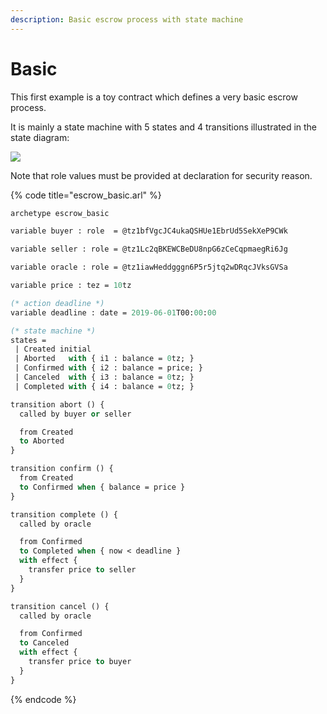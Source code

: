 ```yaml
---
description: Basic escrow process with state machine
---
```


# Basic

This first example is a toy contract which defines a very basic escrow process.

It is mainly a state machine with 5 states and 4 transitions illustrated in the state diagram:

![](../../.gitbook/assets/escrow_simple2.png)

Note that role values must be provided at declaration for security reason.

{% code title="escrow\_basic.arl" %}
```ocaml
archetype escrow_basic

variable buyer : role  = @tz1bfVgcJC4ukaQSHUe1EbrUd5SekXeP9CWk

variable seller : role = @tz1Lc2qBKEWCBeDU8npG6zCeCqpmaegRi6Jg

variable oracle : role = @tz1iawHeddgggn6P5r5jtq2wDRqcJVksGVSa

variable price : tez = 10tz

(* action deadline *)
variable deadline : date = 2019-06-01T00:00:00

(* state machine *)
states =
 | Created initial
 | Aborted   with { i1 : balance = 0tz; }
 | Confirmed with { i2 : balance = price; }
 | Canceled  with { i3 : balance = 0tz; }
 | Completed with { i4 : balance = 0tz; }

transition abort () {
  called by buyer or seller

  from Created
  to Aborted
}

transition confirm () {
  from Created
  to Confirmed when { balance = price }
}

transition complete () {
  called by oracle

  from Confirmed
  to Completed when { now < deadline }
  with effect {
    transfer price to seller
  }
}

transition cancel () {
  called by oracle

  from Confirmed
  to Canceled
  with effect {
    transfer price to buyer
  }
}

```
{% endcode %}

